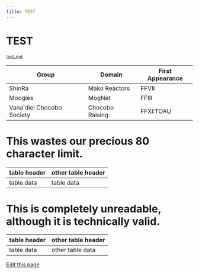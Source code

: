 ```yaml
---
title: TEST
---
```

#  TEST


<small class="github">[test_md](https://github.com/scovitin-vsevolod/test_md)</small>

Group | Domain | First Appearance  
---|---|---  
ShinRa | Mako Reactors | FFVII  
Moogles | MogNet | FFIII  
Vana'diel Chocobo Society | Chocobo Raising | FFXI:TOAU  
  
#  This wastes our precious 80 character limit.

table header | other table header  
---|---  
table data | table data  
  
#  This is completely unreadable, although it is technically valid.

table header | other table header  
---|---  
table data | other table data

[Edit this page](https://github.com/scovitin-vsevolod/test_md/edit/master/readme.md)
